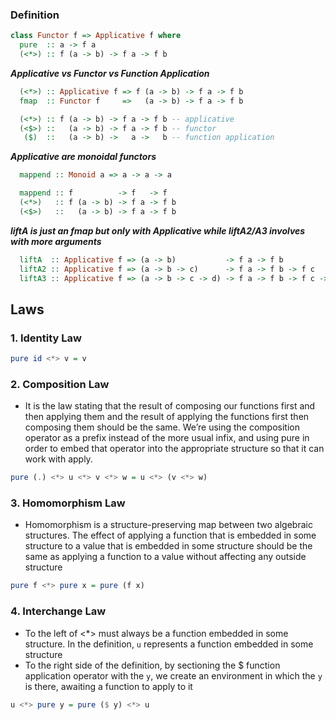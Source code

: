 ### Definition
```haskell
class Functor f => Applicative f where
  pure  :: a -> f a
  (<*>) :: f (a -> b) -> f a -> f b
```

***Applicative vs Functor vs Function Application***
```haskell
  (<*>) :: Applicative f => f (a -> b) -> f a -> f b
  fmap  :: Functor f     =>   (a -> b) -> f a -> f b

  (<*>) :: f (a -> b) -> f a -> f b -- applicative
  (<$>) ::   (a -> b) -> f a -> f b -- functor
   ($)  ::   (a -> b) ->   a ->   b -- function application
```

***Applicative are monoidal functors***
```haskell
  mappend :: Monoid a => a -> a -> a

  mappend :: f          -> f   -> f 
  (<*>)   :: f (a -> b) -> f a -> f b
  (<$>)   ::   (a -> b) -> f a -> f b
```

***liftA is just an fmap but only with Applicative while liftA2/A3 involves with more arguments***
```haskell
  liftA  :: Applicative f => (a -> b)           -> f a -> f b
  liftA2 :: Applicative f => (a -> b -> c)      -> f a -> f b -> f c
  liftA3 :: Applicative f => (a -> b -> c -> d) -> f a -> f b -> f c -> f d
```

## Laws

### 1. Identity Law
```haskell
pure id <*> v = v
```

### 2. Composition Law
 - It is the law stating that the result of composing our functions first and then applying them and the result
   of applying the functions first then composing them should be the same. We’re using the composition operator
   as a prefix instead of the more usual infix, and using pure in order to embed that operator into the appropriate
   structure so that it can work with apply.

```haskell
pure (.) <*> u <*> v <*> w = u <*> (v <*> w)
```

### 3. Homomorphism Law
 - Homomorphism is a structure-preserving map between two algebraic structures. The effect of applying a function
   that is embedded in some structure to a value that is embedded in some structure should be the same as applying
   a function to a value without affecting any outside structure
   
```haskell
pure f <*> pure x = pure (f x)
```

### 4. Interchange Law
 - To the left of <*> must always be a function embedded in some structure. In the definition, `u` represents
   a function embedded in some structure
 - To the right side of the definition, by sectioning the $ function application operator with the `y`,
   we create an environment in which the `y` is there, awaiting a function to apply to it
      
```haskell
u <*> pure y = pure ($ y) <*> u
```

